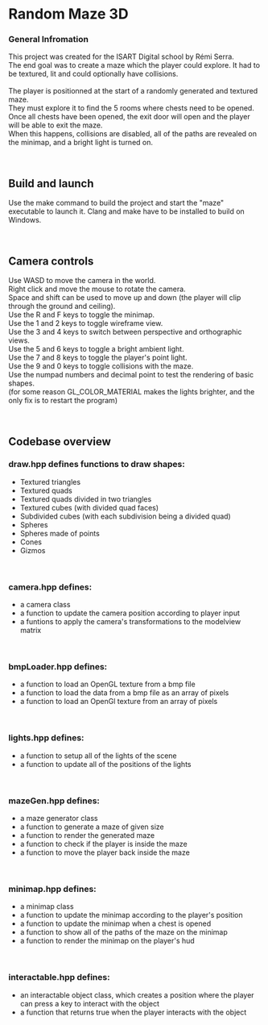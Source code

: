 # Random Maze 3D

### General Infromation

This project was created for the ISART Digital school by Rémi Serra.<br>
The end goal was to create a maze which the player could explore. It had to be textured, lit and could optionally have collisions. <br> 
<br>
The player is positionned at the start of a randomly generated and textured maze. <br> 
They must explore it to find the 5 rooms where chests need to be opened. <br> 
Once all chests have been opened, the exit door will open and the player will be able to exit the maze. <br>
When this happens, collisions are disabled, all of the paths are revealed on the minimap, and a bright light is turned on. <br>

<br>


## Build and launch

Use the make command to build the project and start the "maze" executable to launch it.
Clang and make have to be installed to build on Windows.

<br>

## Camera controls

Use WASD to move the camera in the world.                                                              <br>
Right click and move the mouse to rotate the camera.                                                   <br>
Space and shift can be used to move up and down (the player will clip through the ground and ceiling). <br>
Use the R and F keys to toggle the minimap.                                                            <br>
Use the 1 and 2 keys to toggle wireframe view.                                                         <br>
Use the 3 and 4 keys to switch between perspective and orthographic views.                             <br>
Use the 5 and 6 keys to toggle a bright ambient light.                                                 <br>
Use the 7 and 8 keys to toggle the player's point light.                                               <br>
Use the 9 and 0 keys to toggle collisions with the maze.                                               <br>
Use the numpad numbers and decimal point to test the rendering of basic shapes.                        <br>
(for some reason GL_COLOR_MATERIAL makes the lights brighter, and the only fix is to restart the program)

<br>

## Codebase overview

### draw.hpp defines functions to draw shapes:
- Textured triangles
- Textured quads
- Textured quads divided in two triangles
- Textured cubes (with divided quad faces)
- Subdivided cubes (with each subdivision being a divided quad)
- Spheres
- Spheres made of points
- Cones
- Gizmos

<br>

### camera.hpp defines:
- a camera class
- a function to update the camera position according to player input
- a funtions to apply the camera's transformations to the modelview matrix

<br>

### bmpLoader.hpp defines:
- a function to load an OpenGL texture from a bmp file
- a function to load the data from a bmp file as an array of pixels
- a function to load an OpenGl texture from an array of pixels

<br>

### lights.hpp defines:
- a function to setup all of the lights of the scene
- a function to update all of the positions of the lights

<br>

### mazeGen.hpp defines:
- a maze generator class
- a function to generate a maze of given size
- a function to render the generated maze
- a function to check if the player is inside the maze
- a function to move the player back inside the maze

<br>

### minimap.hpp defines:
- a minimap class
- a function to update the minimap according to the player's position
- a function to update the minimap when a chest is opened
- a function to show all of the paths of the maze on the minimap
- a function to render the minimap on the player's hud

<br>

### interactable.hpp defines:
- an interactable object class, which creates a position where the player can press a key to interact with the object
- a function that returns true when the player interacts with the object
